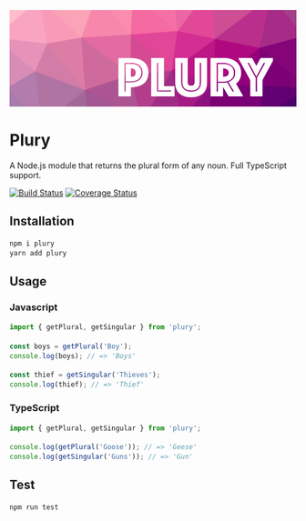 ![Plury Header Logo](https://github.com/Reutovsky/plury/blob/master/media/plury.png)

# Plury

A Node.js module that returns the plural form of any noun.
Full TypeScript support.

[![Build Status](https://travis-ci.org/Reutovsky/plury.svg?branch=master)](https://travis-ci.org/Reutovsky/plury)
[![Coverage Status](https://coveralls.io/repos/github/Reutovsky/plury/badge.svg?branch=master)](https://coveralls.io/github/Reutovsky/plury?branch=master)

## Installation

```sh
npm i plury
yarn add plury
```

## Usage

### Javascript

```javascript
import { getPlural, getSingular } from 'plury';

const boys = getPlural('Boy');
console.log(boys); // => 'Boys'

const thief = getSingular('Thieves');
console.log(thief); // => 'Thief'
```

### TypeScript

```typescript
import { getPlural, getSingular } from 'plury';

console.log(getPlural('Goose')); // => 'Geese'
console.log(getSingular('Guns')); // => 'Gun'
```

## Test

```sh
npm run test
```
